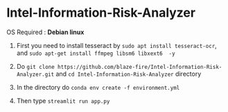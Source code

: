 # Intel-Information-Risk-Analyzer

OS Required : **Debian linux**


1) First you need to install tesseract by `sudo apt install tesseract-ocr`, and `sudo apt-get install ffmpeg libsm6 libxext6  -y`

2) Do `git clone https://github.com/blaze-fire/Intel-Information-Risk-Analyzer.git` and `cd Intel-Information-Risk-Analyzer` directory <br>

3) In the directory do `conda env create -f environment.yml`

4) Then type `streamlit run app.py`
